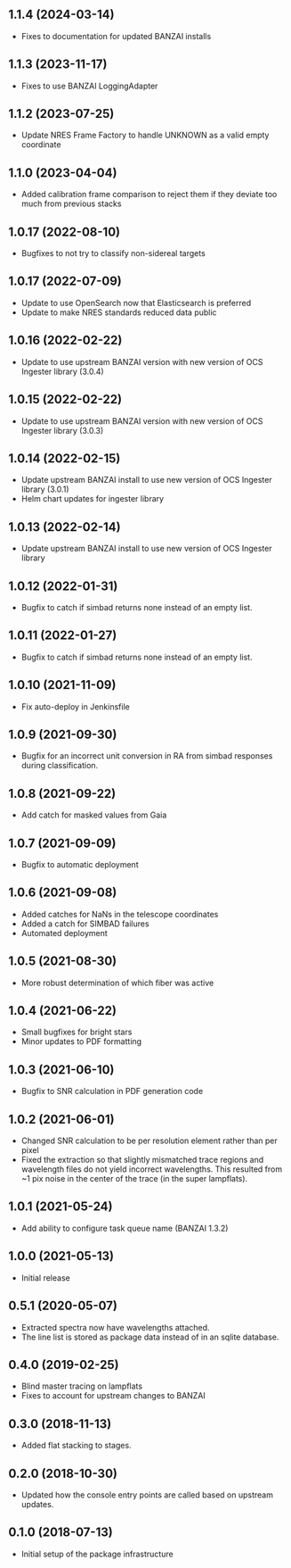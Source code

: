 1.1.4 (2024-03-14)
------------------
- Fixes to documentation for updated BANZAI installs

1.1.3 (2023-11-17)
------------------
- Fixes to use BANZAI LoggingAdapter

1.1.2 (2023-07-25)
------------------
- Update NRES Frame Factory to handle UNKNOWN as a valid empty coordinate

1.1.0 (2023-04-04)
------------------
- Added calibration frame comparison to reject them if they deviate too much from previous stacks

1.0.17 (2022-08-10)
-------------------
- Bugfixes to not try to classify non-sidereal targets

1.0.17 (2022-07-09)
-------------------
- Update to use OpenSearch now that Elasticsearch is preferred
- Update to make NRES standards reduced data public

1.0.16 (2022-02-22)
-------------------
- Update to use upstream BANZAI version with new version of OCS Ingester library (3.0.4)

1.0.15 (2022-02-22)
-------------------
- Update to use upstream BANZAI version with new version of OCS Ingester library (3.0.3)

1.0.14 (2022-02-15)
-------------------
- Update upstream BANZAI install to use new version of OCS Ingester library (3.0.1)
- Helm chart updates for ingester library

1.0.13 (2022-02-14)
-------------------
- Update upstream BANZAI install to use new version of OCS Ingester library

1.0.12 (2022-01-31)
-------------------
- Bugfix to catch if simbad returns none instead of an empty list.

1.0.11 (2022-01-27)
-------------------
- Bugfix to catch if simbad returns none instead of an empty list.

1.0.10 (2021-11-09)
------------------
- Fix auto-deploy in Jenkinsfile

1.0.9 (2021-09-30)
------------------
- Bugfix for an incorrect unit conversion in RA from simbad responses during classification.

1.0.8 (2021-09-22)
------------------
- Add catch for masked values from Gaia

1.0.7 (2021-09-09)
------------------
- Bugfix to automatic deployment

1.0.6 (2021-09-08)
------------------
- Added catches for NaNs in the telescope coordinates
- Added a catch for SIMBAD failures
- Automated deployment

1.0.5 (2021-08-30)
------------------
- More robust determination of which fiber was active

1.0.4 (2021-06-22)
------------------
- Small bugfixes for bright stars
- Minor updates to PDF formatting

1.0.3 (2021-06-10)
------------------
- Bugfix to SNR calculation in PDF generation code

1.0.2 (2021-06-01)
------------------
- Changed SNR calculation to be per resolution element rather than per pixel
- Fixed the extraction so that slightly mismatched trace regions and wavelength 
files do not yield incorrect wavelengths. This resulted from ~1 pix noise
in the center of the trace (in the super lampflats).

1.0.1 (2021-05-24)
------------------
- Add ability to configure task queue name (BANZAI 1.3.2)

1.0.0 (2021-05-13)
------------------
- Initial release

0.5.1 (2020-05-07)
------------------
- Extracted spectra now have wavelengths attached.
- The line list is stored as package data instead of in an sqlite database.

0.4.0 (2019-02-25)
------------------
- Blind master tracing on lampflats
- Fixes to account for upstream changes to BANZAI

0.3.0 (2018-11-13)
------------------
- Added flat stacking to stages.

0.2.0 (2018-10-30)
------------------
- Updated how the console entry points are called based on upstream updates.

0.1.0 (2018-07-13)
------------------
- Initial setup of the package infrastructure
